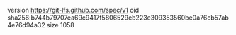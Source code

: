 version https://git-lfs.github.com/spec/v1
oid sha256:b744b79707ea69c9417f5806529eb223e309353560be0a76cb57ab4e76d94a32
size 1058
